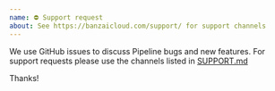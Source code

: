 ```yaml
---
name: ⛔ Support request
about: See https://banzaicloud.com/support/ for support channels
---
```


We use GitHub issues to discuss Pipeline bugs and new features.
For support requests please use the channels listed in [SUPPORT.md](../SUPPORT.md)

Thanks!
